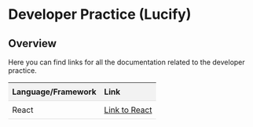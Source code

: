 # Developer Practice (Lucify)

## Overview

Here you can find links for all the documentation related to the developer practice.

| Language/Framework | Link                |
| ------------------ | ------------------- |
| React              | [Link to React](react.md) |


<style>
  table {
    width: 100%;
    border-collapse: collapse;
  }
  
  th, td {
    text-align: left;
    padding: 8px;
    border-bottom: 1px solid #ddd;
  }
  
  th {
    background-color: #f2f2f2;
  }
</style>
